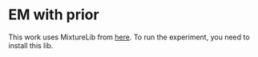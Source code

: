 # EM with prior

This work uses MixtureLib from [here](https://github.com/andriygav/MixtureLib). To run the experiment, you need to install this lib.
